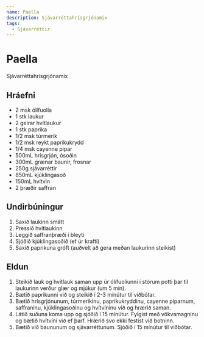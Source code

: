 ```yaml
---
name: Paella
description: Sjávarréttahrísgrjónamix
tags:
  - Sjávarréttir
---
```


# Paella

Sjávarréttahrísgrjónamix

## Hráefni

- 2 msk ólífuolía
- 1 stk laukur
- 2 geirar hvítlaukur
- 1 stk paprika
- 1/2 msk túrmerik
- 1/2 msk reykt paprikukrydd
- 1/4 msk cayenne pipar
- 500mL hrísgrjón, ósoðin
- 300mL grænar baunir, frosnar
- 250g sjávarréttir
- 850mL kjúklingasoð
- 150mL hvítvín
- 2 þræðir saffran

## Undirbúningur

1. Saxið laukinn smátt
1. Pressið hvítlaukinn
1. Leggið saffranþræði í bleyti
1. Sjóðið kjúklingasoðið (ef úr krafti)
1. Saxið paprikuna gróft (auðvelt að gera meðan laukurinn steikist)

## Eldun

1. Steikið lauk og hvítlauk saman upp úr ólífuolíunni í stórum potti þar til laukurinn verður glær og mjúkur (um 5 mín).
1. Bætið paprikunni við og steikið í 2-3 mínútur til viðbótar.
1. Bætið hrísgrjónunum, túrmerikinu, paprikukryddinu, cayenne piparnum, saffraninu, kjúklingasoðinu og hvítvíninu við og hrærið saman.
1. Látið suðuna koma upp og sjóðið í 15 mínútur. Fylgist með vökvamagninu og bætið hvítvíni við ef þarf. Hrærið svo ekki festist við botninn.
1. Bætið við baununum og sjávarréttunum. Sjóðið í 15 mínútur til viðbótar.
